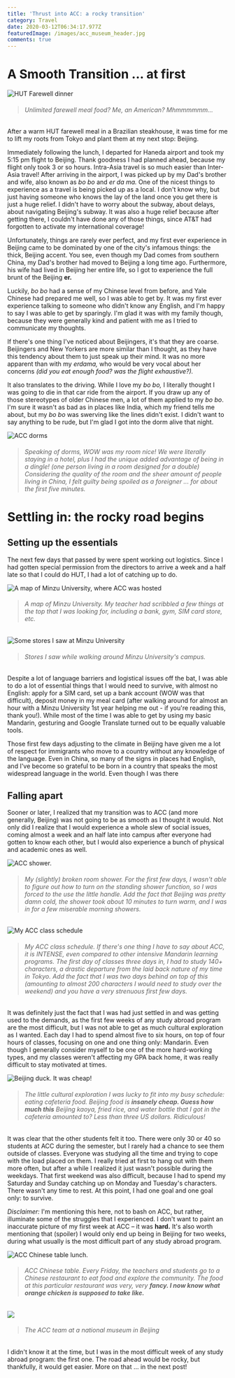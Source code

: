 ```yaml
---
title: 'Thrust into ACC: a rocky transition'
category: Travel
date: 2020-03-12T06:34:17.977Z
featuredImage: /images/acc_museum_header.jpg
comments: true
---
```

# A Smooth Transition ... at first

![HUT Farewell dinner](/images/hut_farewell_dinner.jpg)

> ###### *Unlimited farewell meal food? Me, an American? Mhmmmmmm...*

After a warm HUT farewell meal in a Brazilian steakhouse, it was time for me to lift my roots from Tokyo and plant them at my next stop: Beijing. 

Immediately following the lunch, I departed for Haneda airport and took my 5:15 pm flight to Beijing. Thank goodness I had planned ahead, because my flight only took 3 or so hours. Intra-Asia travel is so much easier than Inter-Asia travel! After arriving in the airport, I was picked up by my Dad's brother and wife, also known as *bo bo* and *er da ma.* One of the nicest things to experience as a travel is being picked up as a local. I don't know why, but just having someone who knows the lay of the land once you get there is just a huge relief. I didn't have to worry about the subway, about delays, about navigating Beijing's subway. It was also a huge relief because after getting there, I couldn't have done any of those things, since AT&T had forgotten to activate my international coverage! 

Unfortunately, things are rarely ever perfect, and my first ever experience in Beijing came to be dominated by one of the city's infamous things: the thick, Beijing accent. You see, even though my Dad comes from southern China, my Dad's brother had moved to Beijing a long time ago. Furthermore, his wife had lived in Beijing her entire life, so I got to experience the full brunt of the Beijing **er.** 

Luckily, *bo bo* had a sense of my Chinese level from before, and Yale Chinese had prepared me well, so I was able to get by. It was my first ever experience talking to someone who didn't know any English, and I'm happy to say I was able to get by sparingly. I'm glad it was with my family though, because they were generally kind and patient with me as I tried to communicate my thoughts.

If there's one thing I've noticed about Beijingers, it's that they are coarse. Beijingers and New Yorkers are more similar than I thought, as they have this tendency about them to just speak up their mind. It was no more apparent than with my *erdama,* who would be very vocal about her concerns *(did you eat enough food? was the flight exhaustive?).* 

It also translates to the driving. While I love my *bo bo,* I literally thought I was going to die in that car ride from the airport. If you draw up any of those stereotypes of older Chinese men, a lot of them applied to my *bo bo*. I'm sure it wasn't as bad as in places like India, which my friend tells me about, but my *bo bo* was swerving like the lines didn't exist. I didn't want to say anything to be rude, but I'm glad I got into the dorm alive that night.

![ACC dorms](/images/acc_dorms.jpg)

> ###### *Speaking of dorms, WOW was my room nice! We were literally staying in a hotel, plus I had the unique added advantage of being in a dingle! (one person living in a room designed for a double) Considering the quality of the room and the sheer amount of people living in China, I felt guilty being spoiled as a foreigner ... for about the first five minutes.*

# Settling in: the rocky road begins

## Setting up the essentials

The next few days that passed by were spent working out logistics. Since I had gotten special permission from the directors to arrive a week and a half late so that I could do HUT, I had a lot of catching up to do.

![A map of Minzu University, where ACC was hosted](/images/acc_campus.jpg)

> ###### *A map of Minzu University. My teacher had scribbled a few things at the top that I was looking for, including a bank, gym, SIM card store, etc.*

![Some stores I saw at Minzu University](/images/minzu_stores.jpg)

> ###### *Stores I saw while walking around Minzu University's campus.*

Despite a lot of language barriers and logistical issues off the bat, I was able to do a lot of essential things that I would need to survive, with almost no English: apply for a SIM card, set up a bank account (WOW was that difficult), deposit money in my meal card (after walking around for almost an hour with a Minzu University 1st year helping me out - if you're reading this, thank you!). While most of the time I was able to get by using my basic Mandarin, gesturing and Google Translate turned out to be equally valuable tools.

Those first few days adjusting to the climate in Beijing have given me a lot of respect for immigrants who move to a country without any knowledge of the language. Even in China, so many of the signs in places had English, and I've become so grateful to be born in a country that speaks the most widespread language in the world. Even though I was there 

## Falling apart

Sooner or later, I realized that my transition was to ACC (and more generally, Beijing) was not going to be as smooth as I thought it would. Not only did I realize that I would experience a whole slew of social issues, coming almost a week and an half late into campus after everyone had gotten to know each other, but I would also experience a bunch of physical and academic ones as well.

![ACC shower.](/images/acc_shower.jpg)

> ###### *My (slightly) broken room shower. For the first few days, I wasn't able to figure out how to turn on the standing shower function, so I was forced to the use the little handle. Add the fact that Beijing was pretty damn cold, the shower took about 10 minutes to turn warm, and I was in for a few miserable morning showers.*

![My ACC class schedule](/images/acc_schedule.jpg)

> ###### *My ACC class schedule. If there's one thing I have to say about ACC, it is INTENSE, even compared to other intensive Mandarin learning programs. The first day of classes three days in, I had to study 140+ characters, a drastic departure from the laid back nature of my time in Tokyo. Add the fact that I was two days behind on top of this (amounting to almost 200 characters I would need to study over the weekend) and you have a very strenuous first few days.*

 It was definitely just the fact that I was had just settled in and was getting used to the demands, as the first few weeks of any study abroad program are the most difficult, but I was not able to get as much cultural exploration as I wanted. Each day I had to spend almost five to six hours, on top of four hours of classes, focusing on one and one thing only: Mandarin. Even though I generally consider myself to be one of the more hard-working types, and my classes weren't affecting my GPA back home, it was really difficult to stay motivated at times. 

![Beijing duck. It was cheap!](/images/beijing_duck.jpg)

> ###### *The little cultural exploration I was lucky to fit into my busy schedule: eating cafeteria food. Beijing food is **insanely cheap. Guess how much this** Beijing kaoya, fried rice, and water bottle that I got in the cafeteria amounted to? Less than three US dollars. Ridiculous!*

It was clear that the other students felt it too. There were only 30 or 40 so students at ACC during the semester, but I rarely had a chance to see them outside of classes. Everyone was studying all the time and trying to cope with the load placed on them. I really tried at first to hang out with them more often, but after a while I realized it just wasn't possible during the weekdays. That first weekend was also difficult, because I had to spend my Saturday and Sunday catching up on Monday and Tuesday's characters. There wasn't any time to rest. At this point, I had one goal and one goal only: to survive.

*Disclaimer:* I'm mentioning this here, not to bash on ACC, but rather, illuminate some of the struggles that I experienced. I don't want to paint an inaccurate picture of my first week at ACC – it was **hard.** It's also worth mentioning that (spoiler) I would only end up being in Beijing for two weeks, during what usually is the most difficult part of any study abroad program.

![ACC Chinese table lunch.](/images/acc_chinese_table.jpg)

> ###### *ACC Chinese table. Every Friday, the teachers and students go to a Chinese restaurant to eat food and explore the community. The food at this particular restaurant was very, very **fancy. I now know what orange chicken is supposed to take like.***

![](/images/acc_museum.jpg)

> ###### *The ACC team at a national museum in Beijing*

I didn't know it at the time, but I was in the most difficult week of any study abroad program: the first one. The road ahead would be rocky, but thankfully, it would get easier. More on that ... in the next post!